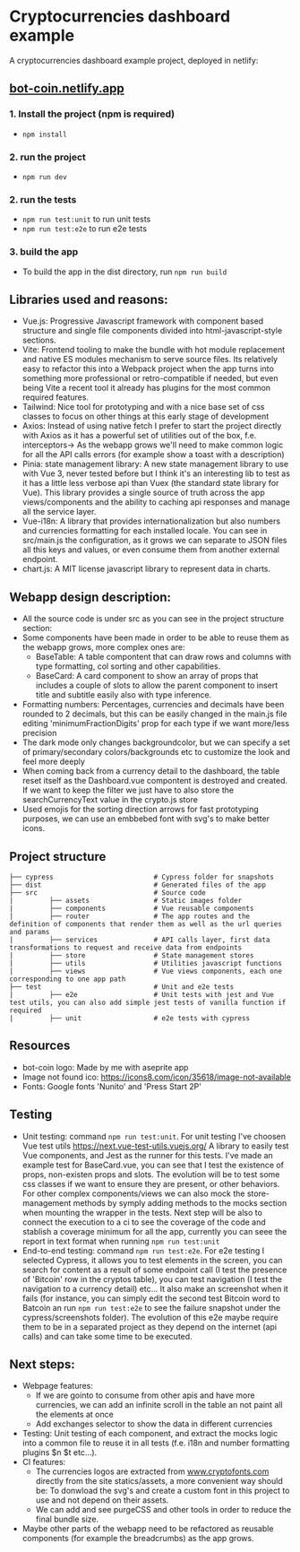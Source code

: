# Cryptocurrencies dashboard example

A cryptocurrencies dashboard example project, deployed in netlify:
## <a href="https://bot-coin.netlify.app/" target="_blank">bot-coin.netlify.app</a>  
  

### 1. Install the project (npm is required)

 - `npm install`

### 2. run the project

 - `npm run dev`

### 2. run the tests

 - `npm run test:unit` to run unit tests
 - `npm run test:e2e` to run e2e tests

### 3. build the app

  - To build the app in the dist directory, run `npm run build`
  
## Libraries used and reasons:
- Vue.js: Progressive Javascript framework with component based structure and single file components divided into html-javascript-style sections.
- Vite: Frontend tooling to make the bundle with hot module replacement and native ES modules mechanism to serve source files. Its relatively easy to refactor this into a Webpack project when the app turns into something more professional or retro-compatible if needed, but even being Vite a recent tool it already has plugins for the most common required features.
- Tailwind: Nice tool for prototyping and with a nice base set of css classes to focus on other things at this early stage of development
- Axios: Instead of using native fetch I prefer to start the project directly with Axios as it has a powerful set of utilities out of the box, f.e. interceptors-> As the webapp grows we'll need to make common logic for all the API calls errors (for example show a toast with a description)
- Pinia: state management library: A new state management library to use with Vue 3, never tested before but I think it's an interesting lib to test as it has a little less verbose api than Vuex (the standard state library for Vue). This library provides a single source of truth across the app views/components and the ability to caching api responses and manage all the service layer.
- Vue-i18n: A library that provides internationalization but also numbers and currencies formatting for each installed locale. You can see in src/main.js the configuration, as it grows we can separate to JSON files all this keys and values, or even consume them from another external endpoint.
- chart.js: A MIT license javascript library to represent data in charts.

## Webapp design description:
- All the source code is under src as you can see in the project structure section:
- Some components have been made in order to be able to reuse them as the webapp grows, more complex ones are:
  - BaseTable: A table compontent that can draw rows and columns with type formatting, col sorting and other capabilities.
  - BaseCard: A card component to show an array of props that includes a couple of slots to allow the parent component to insert title and subtitle easily also with type inference.
- Formatting numbers: Percentages, currencies and decimals have been rounded to 2 decimals, but this can be easily changed in the main.js file editing 'minimumFractionDigits' prop for each type if we want more/less precision
- The dark mode only changes backgroundcolor, but we can specify a set of primary/secondary colors/backgrounds etc to customize the look and feel more deeply
- When coming back from a currency detail to the dashboard, the table reset itself as the Dashboard.vue compontent is destroyed and created. If we want to keep the filter we just have to also store the searchCurrencyText value in the crypto.js store
- Used emojis for the sorting direction arrows for fast prototyping purposes, we can use an embbebed font with svg's to make better icons.
## Project structure
```
├── cypress                         # Cypress folder for snapshots
├── dist                            # Generated files of the app
├── src                             # Source code
|         ├── assets                # Static images folder
|         ├── components            # Vue reusable components
|         ├── router                # The app routes and the definition of components that render them as well as the url queries and params
|         ├── services              # API calls layer, first data transformations to request and receive data from endpoints
|         ├── store                 # State management stores
|         ├── utils                 # Utilities javascript functions
|         ├── views                 # Vue views components, each one corresponding to one app path
├── test                            # Unit and e2e tests
|         ├── e2e                   # Unit tests with jest and Vue test utils, you can also add simple jest tests of vanilla function if required
|         ├── unit                  # e2e tests with cypress

```

## Resources
- bot-coin logo: Made by me with aseprite app
- Image not found ico: https://icons8.com/icon/35618/image-not-available
- Fonts: Google fonts 'Nunito' and 'Press Start 2P'

## Testing
- Unit testing: command `npm run test:unit`. For unit testing I've choosen Vue test utils https://next.vue-test-utils.vuejs.org/ A library to easily test Vue components, and Jest as the runner for this tests. I've made an example test for BaseCard.vue, you can see that I test the existence of props, non-existen props and slots. The evolution will be to test some css classes if we want to ensure they are present, or other behaviors. For other complex components/views we can also mock the store-management methods by symply adding methods to the mocks section when mounting the wrapper in the tests. Next step will be also to connect the execution to a ci to see the coverage of the code and stablish a coverage minimum for all the app, currently you can seee the report in text format when running `npm run test:unit`
- End-to-end testing: command `npm run test:e2e`. For e2e testing I selected Cypress, it allows you to test elements in the screen, you can search for content as a result of some endpoint call (I test the presence of 'Bitcoin' row in the cryptos table), you can test navigation (I test the navigation to a currency detail) etc... It also make an screenshot when it fails (for instance, you can simply edit the second test Bitcoin word to Batcoin an run `npm run test:e2e` to see the failure snapshot under the cypress/screenshots folder). The evolution of this e2e maybe require them to be in a separated project as they depend on the internet (api calls) and can take some time to be executed.
## Next steps:
- Webpage features:
  - If we are gointo to consume from other apis and have more currencies, we can add an infinite scroll in the table an not paint all the elements at once
  - Add exchanges selector to show the data in different currencies
- Testing: Unit testing of each component, and extract the mocks logic into a common file to reuse it in all tests (f.e. i18n and number formatting plugins $n $t etc...).
- CI features:
  - The currencies logos are extracted from www.cryptofonts.com directly from the site statics/assets, a more convenient way should be: To donwload the svg's and create a custom font in this project to use and not depend on their assets.
  - We can add and see purgeCSS and other tools in order to reduce the final bundle size.
- Maybe other parts of the webapp need to be refactored as reusable components (for example the breadcrumbs) as the app grows.

